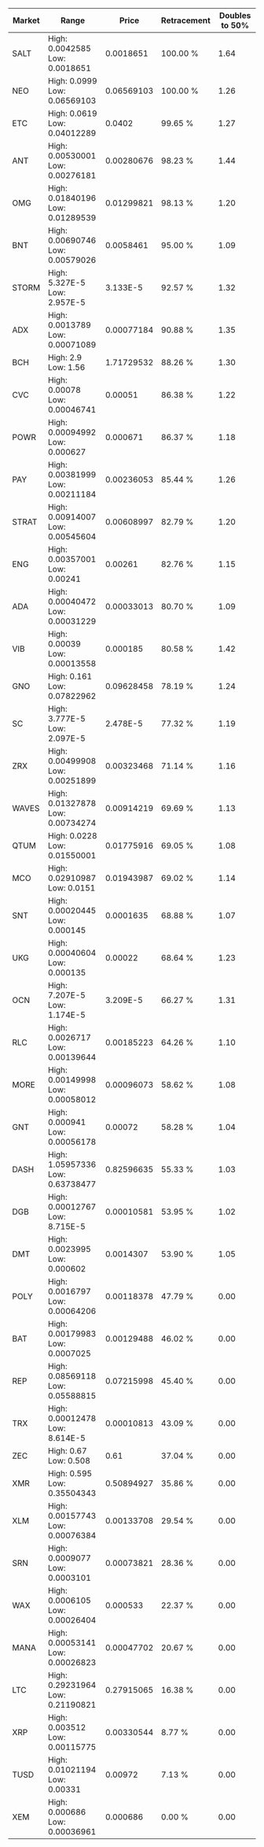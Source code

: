 | Market | Range | Price| Retracement | Doubles to 50% |
| --- | --- | --- | --- | --- |
| SALT | High: 0.0042585<br />Low: 0.0018651 | 0.0018651 | 100.00 % | 1.64 |
| NEO | High: 0.0999<br />Low: 0.06569103 | 0.06569103 | 100.00 % | 1.26 |
| ETC | High: 0.0619<br />Low: 0.04012289 | 0.0402 | 99.65 % | 1.27 |
| ANT | High: 0.00530001<br />Low: 0.00276181 | 0.00280676 | 98.23 % | 1.44 |
| OMG | High: 0.01840196<br />Low: 0.01289539 | 0.01299821 | 98.13 % | 1.20 |
| BNT | High: 0.00690746<br />Low: 0.00579026 | 0.0058461 | 95.00 % | 1.09 |
| STORM | High: 5.327E-5<br />Low: 2.957E-5 | 3.133E-5 | 92.57 % | 1.32 |
| ADX | High: 0.0013789<br />Low: 0.00071089 | 0.00077184 | 90.88 % | 1.35 |
| BCH | High: 2.9<br />Low: 1.56 | 1.71729532 | 88.26 % | 1.30 |
| CVC | High: 0.00078<br />Low: 0.00046741 | 0.00051 | 86.38 % | 1.22 |
| POWR | High: 0.00094992<br />Low: 0.000627 | 0.000671 | 86.37 % | 1.18 |
| PAY | High: 0.00381999<br />Low: 0.00211184 | 0.00236053 | 85.44 % | 1.26 |
| STRAT | High: 0.00914007<br />Low: 0.00545604 | 0.00608997 | 82.79 % | 1.20 |
| ENG | High: 0.00357001<br />Low: 0.00241 | 0.00261 | 82.76 % | 1.15 |
| ADA | High: 0.00040472<br />Low: 0.00031229 | 0.00033013 | 80.70 % | 1.09 |
| VIB | High: 0.00039<br />Low: 0.00013558 | 0.000185 | 80.58 % | 1.42 |
| GNO | High: 0.161<br />Low: 0.07822962 | 0.09628458 | 78.19 % | 1.24 |
| SC | High: 3.777E-5<br />Low: 2.097E-5 | 2.478E-5 | 77.32 % | 1.19 |
| ZRX | High: 0.00499908<br />Low: 0.00251899 | 0.00323468 | 71.14 % | 1.16 |
| WAVES | High: 0.01327878<br />Low: 0.00734274 | 0.00914219 | 69.69 % | 1.13 |
| QTUM | High: 0.0228<br />Low: 0.01550001 | 0.01775916 | 69.05 % | 1.08 |
| MCO | High: 0.02910987<br />Low: 0.0151 | 0.01943987 | 69.02 % | 1.14 |
| SNT | High: 0.00020445<br />Low: 0.000145 | 0.0001635 | 68.88 % | 1.07 |
| UKG | High: 0.00040604<br />Low: 0.000135 | 0.00022 | 68.64 % | 1.23 |
| OCN | High: 7.207E-5<br />Low: 1.174E-5 | 3.209E-5 | 66.27 % | 1.31 |
| RLC | High: 0.0026717<br />Low: 0.00139644 | 0.00185223 | 64.26 % | 1.10 |
| MORE | High: 0.00149998<br />Low: 0.00058012 | 0.00096073 | 58.62 % | 1.08 |
| GNT | High: 0.000941<br />Low: 0.00056178 | 0.00072 | 58.28 % | 1.04 |
| DASH | High: 1.05957336<br />Low: 0.63738477 | 0.82596635 | 55.33 % | 1.03 |
| DGB | High: 0.00012767<br />Low: 8.715E-5 | 0.00010581 | 53.95 % | 1.02 |
| DMT | High: 0.0023995<br />Low: 0.000602 | 0.0014307 | 53.90 % | 1.05 |
| POLY | High: 0.0016797<br />Low: 0.00064206 | 0.00118378 | 47.79 % | 0.00 |
| BAT | High: 0.00179983<br />Low: 0.0007025 | 0.00129488 | 46.02 % | 0.00 |
| REP | High: 0.08569118<br />Low: 0.05588815 | 0.07215998 | 45.40 % | 0.00 |
| TRX | High: 0.00012478<br />Low: 8.614E-5 | 0.00010813 | 43.09 % | 0.00 |
| ZEC | High: 0.67<br />Low: 0.508 | 0.61 | 37.04 % | 0.00 |
| XMR | High: 0.595<br />Low: 0.35504343 | 0.50894927 | 35.86 % | 0.00 |
| XLM | High: 0.00157743<br />Low: 0.00076384 | 0.00133708 | 29.54 % | 0.00 |
| SRN | High: 0.0009077<br />Low: 0.0003101 | 0.00073821 | 28.36 % | 0.00 |
| WAX | High: 0.0006105<br />Low: 0.00026404 | 0.000533 | 22.37 % | 0.00 |
| MANA | High: 0.00053141<br />Low: 0.00026823 | 0.00047702 | 20.67 % | 0.00 |
| LTC | High: 0.29231964<br />Low: 0.21190821 | 0.27915065 | 16.38 % | 0.00 |
| XRP | High: 0.003512<br />Low: 0.00115775 | 0.00330544 | 8.77 % | 0.00 |
| TUSD | High: 0.01021194<br />Low: 0.00331 | 0.00972 | 7.13 % | 0.00 |
| XEM | High: 0.000686<br />Low: 0.00036961 | 0.000686 | 0.00 % | 0.00 |

